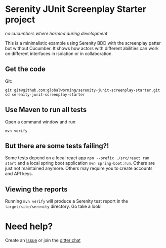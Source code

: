 # Serenity JUnit Screenplay Starter project
*no cucumbers where harmed during development*
  
This is a minimalistic example using Serenity BDD with the screenplay patter but without Cucumber. It shows how actors with different abilities can work on different interfaces in isolation or in collaboration. 

## Get the code

Git:

    git git@github.com:globalworming/serenity-junit-screenplay-starter.git
    cd serenity-junit-screenplay-starter


## Use Maven to run all tests

Open a command window and run:

    mvn verify

## But there are some tests failing?!

Some tests depend on a local react app `npm --prefix ./src/react run start` and a local spring boot application `mvn spring-boot:run`. Others are just not maintained anymore. Others may require you to create accounts and API keys.


## Viewing the reports

Running `mvn verify` will produce a Serenity test report in the `target/site/serenity` directory. Go take a look!

# Need help?

Create an [Issue](https://github.com/globalworming/serenity-junit-screenplay-starter/issues) or join the [gitter chat](https://gitter.im/serenity-bdd/serenity-core)  
